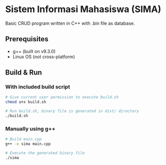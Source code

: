 # Sistem Informasi Mahasiswa (SIMA)
Basic CRUD program written in C++ with .bin file as database.

## Prerequisites
- g++ (built on v9.3.0)
- Linux OS (not cross-platform)


## Build & Run

### With included build script
```bash
# Give current user permission to execute build.sh
chmod u+x build.sh

# Run build.sh, binary file is generated in dist/ directory
./build.sh
```

### Manually using g++
```bash
# Build main.cpp
g++ -o sima main.cpp

# Execute the generated binary file
./sima
```
